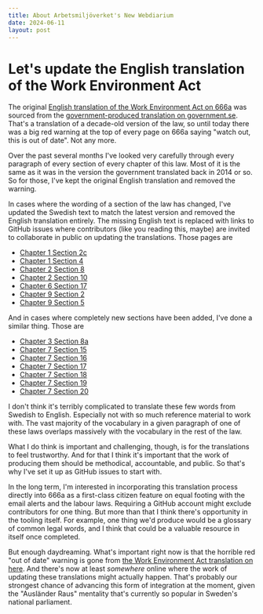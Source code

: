 ```yaml
---
title: About Arbetsmiljöverket's New Webdiarium
date: 2024-06-11
layout: post
---
```


# Let's update the English translation of the Work Environment Act

The original [English translation of the Work Environment Act on 666a](https://lagstiftning.codeberg.page/arbetsmiljolagen/2023:349) was sourced from the [government-produced translation on government.se](https://www.government.se/government-policy/labour-law-and-work-environment/19771160-work-environment-act-arbetsmiljolagen/). That's a translation of a decade-old version of the law, so until today there was a big red warning at the top of every page on 666a saying "watch out, this is out of date". Not any more.

Over the past several months I've looked very carefully through every paragraph of every section of every chapter of this law. Most of it is the same as it was in the version the government translated back in 2014 or so. So for those, I've kept the original English translation and removed the warning.

In cases where the wording of a section of the law has changed, I've updated the Swedish text to match the latest version and removed the English translation entirely. The missing English text is replaced with links to GitHub issues where contributors (like you reading this, maybe) are invited to collaborate in public on updating the translations. Those pages are

* [Chapter 1 Section 2c](https://lagstiftning.codeberg.page/arbetsmiljolagen/2023:349/chapter-1-section-2c)
* [Chapter 1 Section 4](https://lagstiftning.codeberg.page/arbetsmiljolagen/2023:349/chapter-1-section-4)
* [Chapter 2 Section 8](https://lagstiftning.codeberg.page/arbetsmiljolagen/2023:349/chapter-2-section-8)
* [Chapter 2 Section 10](https://lagstiftning.codeberg.page/arbetsmiljolagen/2023:349/chapter-2-section-10)
* [Chapter 6 Section 17](https://lagstiftning.codeberg.page/arbetsmiljolagen/2023:349/chapter-6-section-17)
* [Chapter 9 Section 2](https://lagstiftning.codeberg.page/arbetsmiljolagen/2023:349/chapter-9-section-2)
* [Chapter 9 Section 5](https://lagstiftning.codeberg.page/arbetsmiljolagen/2023:349/chapter-9-section-5)


And in cases where completely new sections have been added, I've done a similar thing. Those are

* [Chapter 3 Section 8a](https://lagstiftning.codeberg.page/arbetsmiljolagen/2023:349/chapter-3-section-8a)
* [Chapter 7 Section 15](https://lagstiftning.codeberg.page/arbetsmiljolagen/2023:349/chapter-7-section-15)
* [Chapter 7 Section 16](https://lagstiftning.codeberg.page/arbetsmiljolagen/2023:349/chapter-7-section-16)
* [Chapter 7 Section 17](https://lagstiftning.codeberg.page/arbetsmiljolagen/2023:349/chapter-7-section-17)
* [Chapter 7 Section 18](https://lagstiftning.codeberg.page/arbetsmiljolagen/2023:349/chapter-7-section-18)
* [Chapter 7 Section 19](https://lagstiftning.codeberg.page/arbetsmiljolagen/2023:349/chapter-7-section-19)
* [Chapter 7 Section 20](https://lagstiftning.codeberg.page/arbetsmiljolagen/2023:349/chapter-7-section-20)

I don't think it's terribly complicated to translate these few words from Swedish to English. Especially not with so much reference material to work with. The vast majority of the vocabulary in a given paragraph of one of these laws overlaps massively with the vocabulary in the rest of the law.

What I do think is important and challenging, though, is for the translations to feel trustworthy. And for that I think it's important that the work of producing them should be methodical, accountable, and public. So that's why I've set it up as GitHub issues to start with.

In the long term, I'm interested in incorporating this translation process directly into 666a as a first-class citizen feature on equal footing with the email alerts and the labour laws. Requiring a GitHub account might exclude contributors for one thing. But more than that I think there's opportunity in the tooling itself. For example, one thing we'd produce would be a glossary of common legal words, and I think that could be a valuable resource in itself once completed.

But enough daydreaming. What's important right now is that the horrible red "out of date" warning is gone from [the Work Environment Act translation on here](https://lagstiftning.codeberg.page/arbetsmiljolagen/2023:349/). And there's now at least _somewhere_ online where the work of updating these translations might actually happen. That's probably our strongest chance of advancing this form of integration at the moment, given the "Ausländer Raus" mentality that's currently so popular in Sweden's national parliament.
